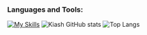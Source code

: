 ### **Languages and Tools:**  
[![My Skills](https://skills.thijs.gg/icons?i=html,css,tailwind,js,react,vite,ts,next,django,nodejs,mongodb,firebase,md,git,github,vscode,flask,pytorch,mysql,postman,stackoverflow&perline=13)](#)
![Kiash GitHub stats](https://github-readme-stats.vercel.app/api?username=kiash254&theme=dark&show_icons=true)
![Top Langs](https://github-readme-stats.vercel.app/api/top-langs/?username=kiash254&hide_progress=true)
